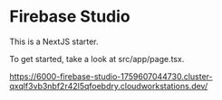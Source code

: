 # Firebase Studio

This is a NextJS starter.

To get started, take a look at src/app/page.tsx.


https://6000-firebase-studio-1759607044730.cluster-qxqlf3vb3nbf2r42l5qfoebdry.cloudworkstations.dev/
